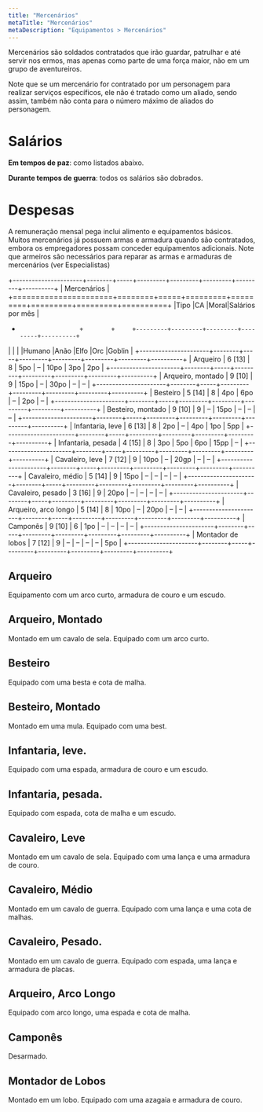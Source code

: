 ```yaml
---
title: "Mercenários"
metaTitle: "Mercenários"
metaDescription: "Equipamentos > Mercenários"
---
```


Mercenários são soldados contratados que irão guardar, patrulhar e até servir nos ermos, mas apenas como parte de uma força maior, não em um grupo de aventureiros.

Note que se um mercenário for contratado por um personagem para realizar serviços específicos, ele não é tratado como um aliado, sendo assim, também não conta para o número máximo de aliados do personagem.

# Salários

**Em tempos de paz**: como listados abaixo.

**Durante tempos de guerra**: todos os salários são dobrados.

# Despesas

A remuneração mensal pega inclui alimento e equipamentos básicos. Muitos mercenários já possuem armas e armadura quando são contratados, embora os empregadores possam conceder equipamentos adicionais. Note que armeiros são necessários para reparar as armas e armaduras de mercenários (ver Especialistas)

+----------------------+--------+-----+---------+---------+---------+---------+----------+
| Mercenários                                                                            |
+======================+========+=====+=========+=========+=========+=========+==========+
|Tipo                  |CA      |Moral|Salários por mês                                  |
+                      +        +     +---------+---------+---------+---------+----------+
|                      |        |     |Humano   |Anão     |Elfo     |Orc      |Goblin    |
+----------------------+--------+-----+---------+---------+---------+---------+----------+
| Arqueiro             | 6 [13] | 8   | 5po     | &ndash; | 10po    | 3po     | 2po      |
+----------------------+--------+-----+---------+---------+---------+---------+----------+
| Arqueiro, montado    | 9 [10] | 9   | 15po    | &ndash; | 30po    | &ndash; | &ndash;  |
+----------------------+--------+-----+---------+---------+---------+---------+----------+
| Besteiro             | 5 [14] | 8   | 4po     | 6po     | &ndash; | 2po     | &ndash;  |
+----------------------+--------+-----+---------+---------+---------+---------+----------+
| Besteiro, montado    | 9 [10] | 9   | &ndash; | 15po    | &ndash; | &ndash; | &ndash;  |
+----------------------+--------+-----+---------+---------+---------+---------+----------+
| Infantaria, leve     | 6 [13] | 8   | 2po     | &ndash; | 4po     | 1po     | 5pp      |
+----------------------+--------+-----+---------+---------+---------+---------+----------+
| Infantaria, pesada   | 4 [15] | 8   | 3po     | 5po     | 6po     | 15pp    | &ndash;  | 
+----------------------+--------+-----+---------+---------+---------+---------+----------+
| Cavaleiro, leve      | 7 [12] | 9   | 10po    | &ndash; | 20gp    | &ndash; | &ndash;  | 
+----------------------+--------+-----+---------+---------+---------+---------+----------+
| Cavaleiro, médio     | 5 [14] | 9   | 15po    | &ndash; | &ndash; | &ndash; | &ndash;  |
+----------------------+--------+-----+---------+---------+---------+---------+----------+
| Cavaleiro, pesado    | 3 [16] | 9   | 20po    | &ndash; | &ndash; | &ndash; | &ndash;  |
+----------------------+--------+-----+---------+---------+---------+---------+----------+
| Arqueiro, arco longo | 5 [14] | 8   | 10po    | &ndash; | 20po    | &ndash; | &ndash;  |
+----------------------+--------+-----+---------+---------+---------+---------+----------+
| Camponês             | 9 [10] | 6   | 1po     | &ndash; | &ndash; | &ndash; | &ndash;  |
+----------------------+--------+-----+---------+---------+---------+---------+----------+
| Montador de lobos    | 7 [12] | 9   | &ndash; | &ndash; | &ndash; | &ndash; | 5po      |
+----------------------+--------+-----+---------+---------+---------+---------+----------+

## Arqueiro
Equipamento com um arco curto, armadura de couro e um escudo.

## Arqueiro, Montado
Montado em um cavalo de sela. Equipado com um arco curto.

## Besteiro
Equipado com uma besta e cota de malha.

## Besteiro, Montado
Montado em uma mula. Equipado com uma best.

## Infantaria, leve.
Equipado com uma espada, armadura de couro e um escudo.

## Infantaria, pesada.
Equipado com espada, cota de malha e um escudo.

## Cavaleiro, Leve
Montado em um cavalo de sela. Equipado com uma lança e uma armadura de couro.

## Cavaleiro, Médio
Montado em um cavalo de guerra. Equipado com uma lança e uma cota de malhas.

## Cavaleiro, Pesado.
Montado em um cavalo de guerra. Equipado com espada, uma lança e armadura de placas.

## Arqueiro, Arco Longo
Equipado com arco longo, uma espada e cota de malha.

## Camponês
Desarmado.

## Montador de Lobos
Montado em um lobo. Equipado com uma azagaia e armadura de couro.
